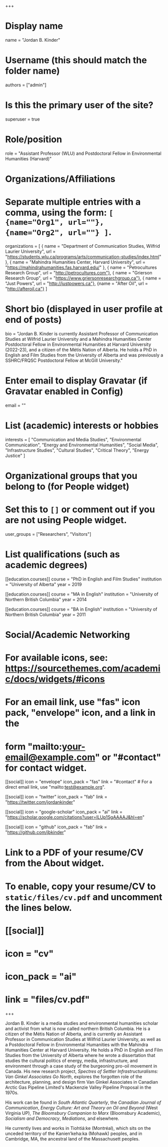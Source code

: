 +++
# Display name
name = "Jordan B. Kinder"

# Username (this should match the folder name)
authors = ["admin"]

# Is this the primary user of the site?
superuser = true

# Role/position
role = "Assistant Professor (WLU) and Postdoctoral Fellow in Environmental Humanities (Harvard)"

# Organizations/Affiliations
#   Separate multiple entries with a comma, using the form: `[ {name="Org1", url=""}, {name="Org2", url=""} ]`.
organizations = [ { name = "Department of Communication Studies, Wilfrid Laurier University", url = "https://students.wlu.ca/programs/arts/communication-studies/index.html" }, { name = "Mahindra Humanities Center, Harvard University", url = "https://mahindrahumanities.fas.harvard.edu/" }, { name = "Petrocultures Research Group", url = "http://petrocultures.com"}, { name = "Grierson Research Group", url = "https://www.griersonresearchgroup.ca"}, { name = "Just Powers", url = "http://justpowers.ca"}, {name = "After Oil", url = "http://afteroil.ca"} ]

# Short bio (displayed in user profile at end of posts)
bio = "Jordan B. Kinder is currently Assistant Professor of Communication Studies at Wilfrid Laurier University and a Mahindra Humanities Center Postdoctoral Fellow in Environmental Humanities at Harvard University (2022-23), and a citizen of the Métis Nation of Alberta. He holds a PhD in English and Film Studies from the University of Alberta and was previously a SSHRC/FRQSC Postdoctoral Fellow at McGill University."

# Enter email to display Gravatar (if Gravatar enabled in Config)
email = ""

# List (academic) interests or hobbies
interests = [
  "Communication and Media Studies",
  "Environmental Communication",
  "Energy and Environmental Humanities",
  "Social Media",
  "Infrastructure Studies",
  "Cultural Studies",
  "Critical Theory",
  "Energy Justice"
]

# Organizational groups that you belong to (for People widget)
#   Set this to `[]` or comment out if you are not using People widget.
user_groups = ["Researchers", "Visitors"]

# List qualifications (such as academic degrees)
[[education.courses]]
  course = "PhD in English and Film Studies"
  institution = "University of Alberta"
  year = 2019

[[education.courses]]
  course = "MA in English"
  institution = "University of Northern British Columbia"
  year = 2014

[[education.courses]]
  course = "BA in English"
  institution = "University of Northern British Columbia"
  year = 2011

# Social/Academic Networking
# For available icons, see: https://sourcethemes.com/academic/docs/widgets/#icons
#   For an email link, use "fas" icon pack, "envelope" icon, and a link in the
#   form "mailto:your-email@example.com" or "#contact" for contact widget.

[[social]]
  icon = "envelope"
  icon_pack = "fas"
  link = "#contact"  # For a direct email link, use "mailto:test@example.org".

[[social]]
  icon = "twitter"
  icon_pack = "fab"
  link = "https://twitter.com/jordankinder"

[[social]]
  icon = "google-scholar"
  icon_pack = "ai"
  link = "https://scholar.google.com/citations?user=ILUp1SgAAAAJ&hl=en"

[[social]]
  icon = "github"
  icon_pack = "fab"
  link = "https://github.com/jbkinder"

# Link to a PDF of your resume/CV from the About widget.
# To enable, copy your resume/CV to `static/files/cv.pdf` and uncomment the lines below.
# [[social]]
#   icon = "cv"
#   icon_pack = "ai"
#   link = "files/cv.pdf"

+++

Jordan B. Kinder is a media studies and environmental humanities scholar and activist from what is now called northern British Columbia. He is a citizen of the Métis Nation of Alberta, and is currently an Assistant Professor in Communication Studies at Wilfrid Laurier University, as well as a Postdoctoral Fellow in Environmental Humanities with the Mahindra Humanities Center at Harvard University. He holds a PhD in English and Film Studies from the University of Alberta where he wrote a dissertation that studies the cultural politics of energy, media, infrastructure, and environment through a case study of the burgeoning pro-oil movement in Canada. His new research project, *Spectres of Settler Infrastructuralisms: Van Ginkel Associates Go North*, explores the forgotten role of the architecture, planning, and design firm Van Ginkel Associates in Canadian Arctic Gas Pipeline Limited's Mackenzie Valley Pipeline Proposal in the 1970s.

His work can be found in *South Atlantic Quarterly*, the *Canadian Journal of Communication*, *Energy Culture: Art and Theory on Oil and Beyond* (West Virginia UP), *The Bloomsbury Companion to Marx* (Bloomsbury Academic), *Socialism and Democracy*, *Mediations*, and elsewhere. 

He currently lives and works in Tiohtiá:ke (Montréal), which sits on the unceded territory of the Kanien’keha:ka (Mohawk) peoples, and in Cambridge, MA, the ancestral land of the Massachusett peoples.
